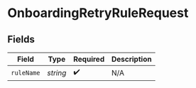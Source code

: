 # OnboardingRetryRuleRequest


## Fields

| Field              | Type               | Required           | Description        |
| ------------------ | ------------------ | ------------------ | ------------------ |
| `ruleName`         | *string*           | :heavy_check_mark: | N/A                |